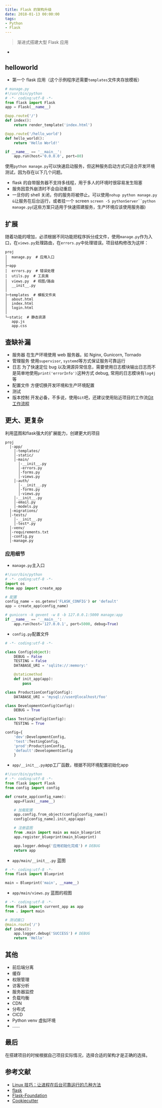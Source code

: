 ```yaml
---
title: Flask 的架构升级
date: 2018-01-13 00:00:00
tags:
- Python
- Flask
---
```


> 渐进式搭建大型 Flask 应用
+ <!--more-->

## helloworld

- 第一个 flask 应用（这个示例程序还需要`templates`文件夹存放模板）

```python
# manage.py
#!/usr/bin/python
# -*- coding:utf-8 -*-
from flask import Flask
app = Flask(__name__)

@app.route('/')
def index():
    return render_template('index.html')

@app.route('/hello_world')
def hello_world():
    return 'Hello World!'

if __name__ == '__main__':
    app.run(host='0.0.0.0', port=80)
```

使用`python manage.py`可以快速启动服务，但这种服务启动方式只适合开发环境测试，因为存在以下几个问题。
  - flask 的自带服务器不支持多线程，用于多人的环境时很容易发生阻塞
  - 服务因意外崩溃时不会自动重启
  - 一旦你的 shell 关闭，你的服务将被停止。可以使用`nohup python manage.py &`让服务在后台运行，或者挂一个 screen `screen -S pythonServer``python manage.py`(这些方案只适用于快速搭建服务，生产环境应该使用服务器)

## 扩展

随着功能的增加，必须根据不同功能把程序拆分成文件，使用`manage.py`作为入口，在`views.py`处理路由，在`errors.py`中处理错误。项目结构修改为这样：

```
proj
│  manage.py  # 应用入口
│
├─app
│  errors.py  # 错误处理
│  utils.py  # 工具类
│  views.py  # 视图/路由
│  __init__.py
│
├─templates  # 模板文件夹
│  about.html
│  index.html
│  login.html
│
└─static  # 静态资源
   app.js
   app.css
```

## 查缺补漏

- 服务器 在生产环境使用 web 服务器。如 Nginx, Gunicorn, Tornado
- 管理服务 使用`supervisor`, `systemd`等方式保证服务可靠运行
- 日志 为了快速定位 bug 以及溯源异常信息，需要使用日志模块输出日志而不是简单地使用`print('errorInfo')`这种方式 debug, 常用的日志模块有`log4j`等
- 配置文件 方便切换开发环境和生产环境配置
- 测试
- 版本控制 开发必备，不多说，使用`Git`吧，还建议使用贴近项目的工作流[Git 工作流程](http://www.ruanyifeng.com/blog/2015/12/git-workflow.html)

## 更大、更复杂

利用蓝图和flask强大的扩展能力，创建更大的项目

```
proj
  │-app/
    │-templates/
    │-static/
    │-main/
      │-__init__.py
      │-errors.py
      │-forms.py
      │-views.py
    │-auth/
      │-__init__.py
      │-forms.py
      │-views.py
    │-__init__.py
    │-email.py
    │-models.py
  │-migrations/
  │-tests/
    │-__init__.py
    │-test*.py
  │-venv/
  │-requirements.txt
  │-config.py
  │-manage.py
```

### 应用细节

- `manage.py`主入口

```python
#!/usr/bin/python
# -*- coding:utf-8 -*-
import os
from app import create_app

# 配置
config_name = os.getenv('FLASK_CONFIG') or 'default'
app = create_app(config_name)

# gunicorn -k gevent -w 8 -b 127.0.0.1:5000 manage:app
if __name__ == '__main__':
    app.run(host='127.0.0.1', port=5000, debug=True)
```

- `config.py`配置文件

```python
# -*- coding:utf-8 -*-

class Config(object):
    DEBUG = False
    TESTING = False
    DATABASE_URI = 'sqlite://:memory:'

    @staticmethod
    def init_app(app):
        pass

class ProductionConfig(Config):
    DATABASE_URI = 'mysql://user@localhost/foo'

class DevelopmentConfig(Config):
    DEBUG = True

class TestingConfig(Config):
    TESTING = True

config={
    'dev':DevelopmentConfig,
    'test':TestingConfig,
    'prod':ProductionConfig,
    'default':DevelopmentConfig
    }
```

- `app/__init__.py`app工厂函数，根据不同环境配置初始化app

```python
#!/usr/bin/python
# -*- coding:utf-8 -*-
from flask import Flask
from config import config

def create_app(config_name):
    app=Flask(__name__)

    # 加载配置
    app.config.from_object(config[config_name])
    config[config_name].init_app(app)

    # 注册蓝图
    from .main import main as main_blueprint
    app.register_blueprint(main_blueprint)

    app.logger.debug('应用初始化完成') # DEBUG
    return app
```

- `app/main/__init__.py` 蓝图

```python
# -*- coding:utf-8 -*-
from flask import Blueprint

main = Blueprint('main', __name__)
```

- `app/main/views.py` 蓝图的视图

```python
# -*- coding:utf-8 -*-
from flask import current_app as app
from . import main

# 测试接口
@main.route('/')
def index():
    app.logger.debug('SUCCESS') # DEBUG
    return 'Hello'
```

## 其他

- 前后端分离
- 缓存
- 权限管理
- 访客分析
- 服务器监控
- 负载均衡
- CDN
- 分布式
- CICD
- Python venv 虚拟环境
- ……

## 最后

在搭建项目的时候根据自己项目实际情况，选择合适的架构才是正确的选择。

## 参考文献

- [Linux 技巧：让进程在后台可靠运行的几种方法](https://www.ibm.com/developerworks/cn/linux/l-cn-nohup/)
- [flask](http://flask.pocoo.org/)
- [Flask-Foundation](https://github.com/JackStouffer/Flask-Foundation)
- [Cookiecutter](https://github.com/audreyr/cookiecutter)
